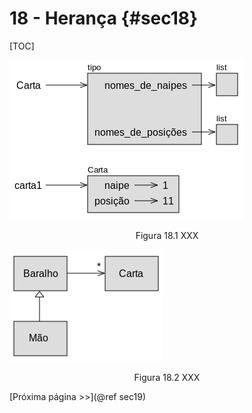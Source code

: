 # 18 - Herança {#sec18}

[TOC]

![Figura 18.1](figures/fig18_1.png)

<center>Figura 18.1 XXX</center>

![Figura 18.2](figures/fig18_2.png)

<center>Figura 18.2 XXX</center>

[Próxima página >>](@ref sec19)